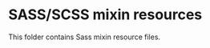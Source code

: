 SASS/SCSS mixin resources
=========================

This folder contains Sass mixin resource files.
